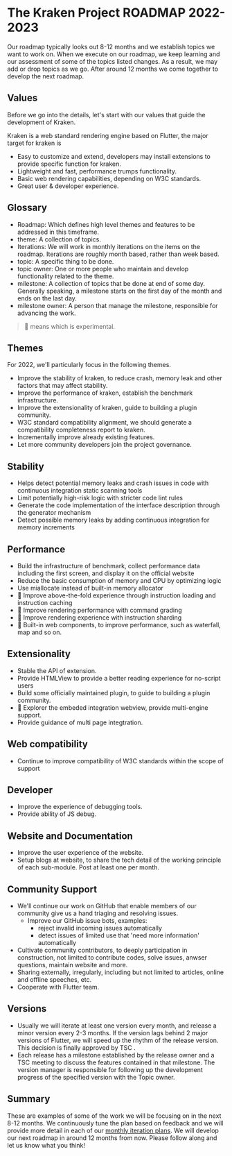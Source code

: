 # The Kraken Project ROADMAP 2022-2023

Our roadmap typically looks out 8-12 months and we establish topics we want to work on. When we execute on our roadmap, we keep learning and our assessment of some of the topics listed changes. As a result, we may add or drop topics as we go. After around 12 months we come together to develop the next roadmap.

## Values

Before we go into the details, let's start with our values that guide the development of Kraken. 

Kraken is a web standard rendering engine based on Flutter, the major target for kraken is 

- Easy to customize and extend, developers may install extensions to provide specific function for kraken.
- Lightweight and fast, performance trumps functionality.
- Basic web rendering capabilities, depending on W3C standards.
- Great user & developer experience.

## Glossary

- Roadmap: Which defines high level themes and features to be addressed in this timeframe.
- theme: A collection of topics.
- Iterations: We will work in monthly iterations on the items on the roadmap. Iterations are roughly month based, rather than week based.
- topic: A specific thing to be done.
- topic owner: One or more people who maintain and develop functionality related to the theme.
- milestone: A collection of topics that be done at end of some day. Generally speaking, a milestone starts on the first day of the month and ends on the last day.
- milestone owner: A person that manage the milestone, responsible for advancing the work.

> 🚀 means which is experimental.

## Themes

For 2022, we'll particularly focus in the following themes.

- Improve the stability of kraken, to reduce crash, memory leak and other factors that may affect stability.
- Improve the performance of kraken, establish the benchmark infrastructure.
- Improve the extensionality of kraken, guide to building a plugin community.
- W3C standard compatibility alignment, we should generate a compatibility completeness report to kraken.
- Incrementally improve already existing features.
- Let more community developers join the project governance.

## Stability

- Helps detect potential memory leaks and crash issues in code with continuous integration static scanning tools
- Limit potentially high-risk logic with stricter code lint rules
- Generate the code implementation of the interface description through the generator mechanism
- Detect possible memory leaks by adding continuous integration for memory increments

## Performance

- Build the infrastructure of benchmark, collect performance data including the first screen, and display it on the official website
- Reduce the basic consumption of memory and CPU by optimizing logic
- Use miallocate instead of built-in memory allocator
- 🚀 Improve above-the-fold experience through instruction loading and instruction caching
- 🚀 Improve rendering performance with command grading
- 🚀 Improve rendering experience with instruction sharding
- 🚀 Built-in web components, to improve performance, such as waterfall, map and so on.

## Extensionality

- Stable the API of extension.
- Provide HTMLView to provide a better reading experience for no-script users
- Build some officially maintained plugin, to guide to building a plugin community.
- 🚀 Explorer the embeded integration webview, provide multi-engine support.
- Provide guidance of multi page integtration.

## Web compatibility

- Continue to improve compatibility of W3C standards within the scope of support

## Developer

- Improve the experience of debugging tools.
- Provide ability of JS debug.

## Website and Documentation

- Improve the user experience of the website.
- Setup blogs at website, to share the tech detail of the working principle of each sub-module. Post at least one per month.

## Community Support

- We'll continue our work on GitHub that enable members of our community give us a hand triaging and resolving issues.
  - Improve our GitHub issue bots, examples:
    -  reject invalid incoming issues automatically
    -  detect issues of limited use that 'need more information' automatically
- Cultivate community contributors, to deeply participation in construction, not limited to contribute codes, solve issues, anwser questions, maintain website and more.
- Sharing externally, irregularly, including but not limited to articles, online and offline speeches, etc.
- Cooperate with Flutter team.

## Versions

- Usually we will iterate at least one version every month, and release a minor version every 2-3 months. If the version lags behind 2 major versions of Flutter, we will speed up the rhythm of the release version. This decision is finally approved by TSC .
- Each release has a milestone established by the release owner and a TSC meeting to discuss the features contained in that milestone. The version manager is responsible for following up the development progress of the specified version with the Topic owner.

## Summary

These are examples of some of the work we will be focusing on in the next 8-12 months. We continuously tune the plan based on feedback and we will provide more detail in each of our [monthly iteration plans](./Iteration-Plans). We will develop our next roadmap in around 12 months from now. Please follow along and let us know what you think!

